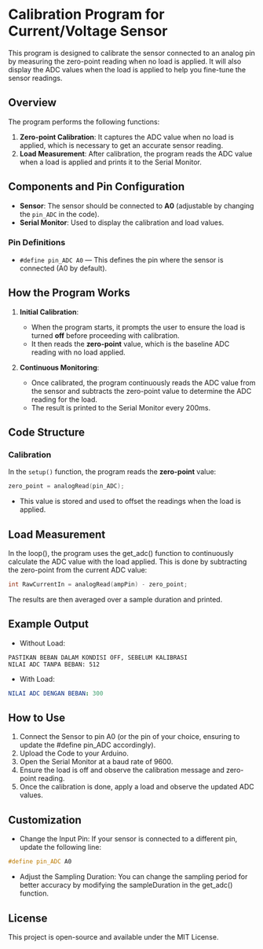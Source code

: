 # Calibration Program for Current/Voltage Sensor

This program is designed to calibrate the sensor connected to an analog pin by measuring the zero-point reading when no load is applied. It will also display the ADC values when the load is applied to help you fine-tune the sensor readings.

## Overview

The program performs the following functions:

1. **Zero-point Calibration**: It captures the ADC value when no load is applied, which is necessary to get an accurate sensor reading.
2. **Load Measurement**: After calibration, the program reads the ADC value when a load is applied and prints it to the Serial Monitor.

## Components and Pin Configuration

- **Sensor**: The sensor should be connected to **A0** (adjustable by changing the `pin_ADC` in the code).
- **Serial Monitor**: Used to display the calibration and load values.

### Pin Definitions

- `#define pin_ADC A0` — This defines the pin where the sensor is connected (A0 by default).

## How the Program Works

1. **Initial Calibration**:

   - When the program starts, it prompts the user to ensure the load is turned **off** before proceeding with calibration.
   - It then reads the **zero-point** value, which is the baseline ADC reading with no load applied.

2. **Continuous Monitoring**:
   - Once calibrated, the program continuously reads the ADC value from the sensor and subtracts the zero-point value to determine the ADC reading for the load.
   - The result is printed to the Serial Monitor every 200ms.

## Code Structure

### Calibration

In the `setup()` function, the program reads the **zero-point** value:

```cpp
zero_point = analogRead(pin_ADC);
```

- This value is stored and used to offset the readings when the load is applied.

## Load Measurement

In the loop(), the program uses the get_adc() function to continuously calculate the ADC value with the load applied. This is done by subtracting the zero-point from the current ADC value:

```cpp
int RawCurrentIn = analogRead(ampPin) - zero_point;
```

The results are then averaged over a sample duration and printed.

## Example Output

- Without Load:

```vbnet
PASTIKAN BEBAN DALAM KONDISI OFF, SEBELUM KALIBRASI
NILAI ADC TANPA BEBAN: 512
```

- With Load:

```yaml
NILAI ADC DENGAN BEBAN: 300
```

## How to Use

1. Connect the Sensor to pin A0 (or the pin of your choice, ensuring to update the #define pin_ADC accordingly).
2. Upload the Code to your Arduino.
3. Open the Serial Monitor at a baud rate of 9600.
4. Ensure the load is off and observe the calibration message and zero-point reading.
5. Once the calibration is done, apply a load and observe the updated ADC values.

## Customization

- Change the Input Pin: If your sensor is connected to a different pin, update the following line:

```cpp
#define pin_ADC A0
```

- Adjust the Sampling Duration: You can change the sampling period for better accuracy by modifying the sampleDuration in the get_adc() function.

## License

This project is open-source and available under the MIT License.
